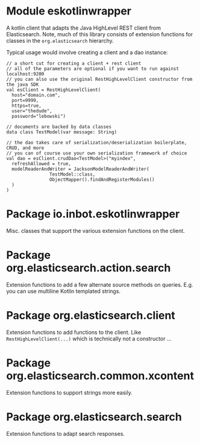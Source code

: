# Module eskotlinwrapper

A kotlin client that adapts the Java HighLevel REST client from Elasticsearch. Note, much of this library consists of extension functions for classes in the `org.elasticsearch` hierarchy.

Typical usage would involve creating a client and a dao instance:

```
// a short cut for creating a client + rest client
// all of the parameters are optional if you want to run against localhost:9200
// you can also use the original RestHighLevelClient constructor from the java SDK
val esClient = RestHighLevelClient(
  host="domain.com",
  port=9999,
  https=true,
  user="thedude",
  password="lebowski")

// documents are backed by data classes   
data class TestModel(var message: String)

// the dao takes care of serialization/deserialization boilerplate, CRUD, and more
// you can of course use your own serialization framework of choice
val dao = esClient.crudDao<TestModel>("myindex", 
  refreshAllowed = true,
  modelReaderAndWriter = JacksonModelReaderAndWriter(
                TestModel::class,
                ObjectMapper().findAndRegisterModules()
  )
)
```

# Package io.inbot.eskotlinwrapper

Misc. classes that support the various extension functions on the client.

# Package org.elasticsearch.action.search

Extension functions to add a few alternate source methods on queries. E.g. you can use multiline Kotlin templated strings.
	
# Package org.elasticsearch.client	

Extension functions to add functions to the client. Like `RestHighLevelClient(...)` which is technically not a constructor ...

# Package org.elasticsearch.common.xcontent	

Extension functions to support strings more easily.

# Package org.elasticsearch.search

Extension functions to adapt search responses.
